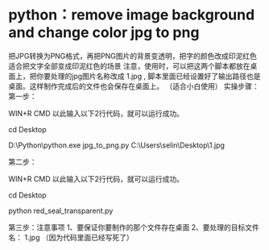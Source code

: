 # python：remove image background and change color jpg to png
把JPG转换为PNG格式，再把PNG图片的背景变透明，把字的颜色改成印泥红色
适合把文字全部变成印泥红色的场景
注意，使用时，可以把这两个脚本都放在桌面上，把你要处理的jpg图片名称改成 1.jpg , 脚本里面已经设置好了输出路径也是桌面。这样制作完成后的文件也会保存在桌面上。 （适合小白使用）
实操步骤：
第一步：

WIN+R
CMD
以此输入以下2行代码，就可以运行成功。


cd Desktop

D:\Python\python.exe jpg_to_png.py C:\Users\selin\Desktop\1.jpg


第二步：

WIN+R
CMD
以此输入以下2行代码，就可以运行成功。

cd Desktop

python red_seal_transparent.py


第三步：注意事项
1、要保证你要制作的那个文件存在桌面
2、要处理的目标文件名： 1.jpg （因为代码里面已经写死了）

